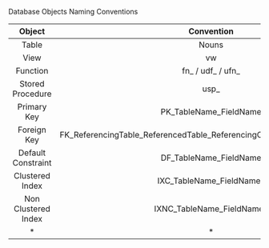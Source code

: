 
Database Objects Naming Conventions

| Object | Convention    | Example    |
| :---:   | :---: | :---: |
| Table | Nouns   | DimCustomer, FactTestAttempt   |
| View | vw   | vwMedCustomerRecord   |
| Function | fn_ / udf_ / ufn_   | fn_FormatData, udf_GetTestScore, ufn_BuildPlan   |
| Stored Procedure | usp_   | usp_GetTestScore   |
| Primary Key | PK_TableName_FieldName   | PK_DimCustomer_CustomerId   |
| Foreign Key | FK_ReferencingTable_ReferencedTable_ReferencingColumn_ReferencedColumn   | FK_DimCustomer_DimTestScore_CustomerId_Cid   |
| Default Constraint | DF_TableName_FieldName   | DF_DimCustomer_CreatedDate, DF_DimCustomer_UpdatedDate   |
| Clustered Index | IXC_TableName_FieldNames   | IXC_DimCustomer_CustomerId_Record_Id   |
| Non Clustered Index | IXNC_TableName_FieldNames   | IXNC_DimCustomer_CustomerId_Record_Id   |
| * | *   | *   |

